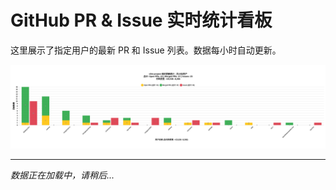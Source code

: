 # GitHub PR & Issue 实时统计看板

这里展示了指定用户的最新 PR 和 Issue 列表。数据每小时自动更新。

![贡献统计图](./stats_chart.svg)

---

*数据正在加载中，请稍后...*
